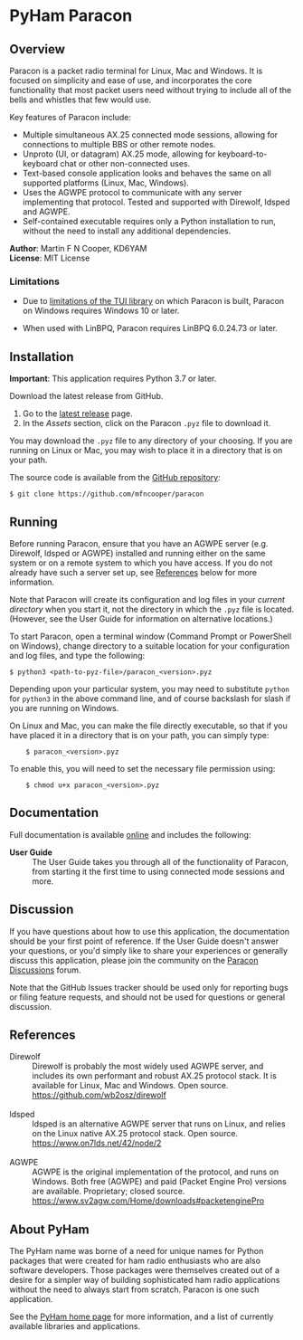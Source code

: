 # PyHam Paracon

## Overview

Paracon is a packet radio terminal for Linux, Mac and Windows. It is focused
on simplicity and ease of use, and incorporates the core functionality that
most packet users need without trying to include all of the bells and whistles
that few would use.

Key features of Paracon include:

- Multiple simultaneous AX.25 connected mode sessions, allowing for connections
  to multiple BBS or other remote nodes.
- Unproto (UI, or datagram) AX.25 mode, allowing for keyboard-to-keyboard chat
  or other non-connected uses.
- Text-based console application looks and behaves the same on all supported
  platforms (Linux, Mac, Windows).
- Uses the AGWPE protocol to communicate with any server implementing that
  protocol. Tested and supported with Direwolf, ldsped and AGWPE.
- Self-contained executable requires only a Python installation to run, without
  the need to install any additional dependencies.

**Author**: Martin F N Cooper, KD6YAM  
**License**: MIT License

### Limitations

- Due to
  [limitations of the TUI library](https://github.com/urwid/urwid?tab=readme-ov-file#windows-support-notes)
  on which Paracon is built, Paracon on Windows requires Windows 10 or later.

- When used with LinBPQ, Paracon requires LinBPQ 6.0.24.73 or later.

## Installation

**Important**: This application requires Python 3.7 or later.

Download the latest release from GitHub.

1. Go to the
   [latest release](https://github.com/mfncooper/paracon/releases/latest)
    page.
2. In the *Assets* section, click on the Paracon `.pyz` file to download it.

You may download the `.pyz` file to any directory of your choosing. If you
are running on Linux or Mac, you may wish to place it in a directory that is
on your path.

The source code is available from the
[GitHub repository](https://github.com/mfncooper/paracon):

```console
$ git clone https://github.com/mfncooper/paracon
```

## Running

Before running Paracon, ensure that you have an AGWPE server (e.g. Direwolf,
ldsped or AGWPE) installed and running either on the same system or on a
remote system to which you have access. If you do not already have such a
server set up, see [References](#references) below for more information.

Note that Paracon will create its configuration and log files in your *current
directory* when you start it, not the directory in which the ``.pyz`` file is
located. (However, see the User Guide for information on alternative
locations.)

To start Paracon, open a terminal window (Command Prompt or PowerShell on
Windows), change directory to a suitable location for your configuration and
log files, and type the following:

```console
$ python3 <path-to-pyz-file>/paracon_<version>.pyz
```

Depending upon your particular system, you may need to substitute `python`
for `python3` in the above command line, and of course backslash for slash
if you are running on Windows.

On Linux and Mac, you can make the file directly executable, so that if you
have placed it in a directory that is on your path, you can simply type:

```console
    $ paracon_<version>.pyz
```

To enable this, you will need to set the necessary file permission using:

```console
    $ chmod u+x paracon_<version>.pyz
```

## Documentation

Full documentation is available
[online](https://paracon.readthedocs.io/en/latest/)
and includes the following:

<dl>
<dt><b>User Guide</b></dt>
<dd>The User Guide takes you through all of the functionality of Paracon,
from starting it the first time to using connected mode sessions and more.</dd>
</dl>

## Discussion

If you have questions about how to use this application, the documentation
should be your first point of reference. If the User Guide doesn't answer your
questions, or you'd simply like to share your experiences or generally discuss
this application, please join the community on the
[Paracon Discussions](https://github.com/mfncooper/paracon/discussions)
forum.

Note that the GitHub Issues tracker should be used only for reporting bugs or
filing feature requests, and should not be used for questions or general
discussion.

## References

<dl>
<dt>Direwolf</dt>
<dd>Direwolf is probably the most widely used AGWPE server, and includes its
own performant and robust AX.25 protocol stack. It is available for
Linux, Mac and Windows. Open source.<br>
<a href="https://github.com/wb2osz/direwolf">https://github.com/wb2osz/direwolf</a></dd>
<br>
<dt>ldsped</dt>
<dd>ldsped is an alternative AGWPE server that runs on Linux, and relies on
the Linux native AX.25 protocol stack. Open source.<br>
<a href="https://www.on7lds.net/42/node/2">https://www.on7lds.net/42/node/2</a></dd>
<br>
<dt>AGWPE</dt>
<dd>AGWPE is the original implementation of the protocol, and runs on
Windows. Both free (AGWPE) and paid (Packet Engine Pro) versions are
available. Proprietary; closed source.<br>
<a href="https://www.sv2agw.com/Home/downloads#packetenginePro">https://www.sv2agw.com/Home/downloads#packetenginePro</a></dd>
</dl>

## About PyHam

The PyHam name was borne of a need for unique names for Python packages that
were created for ham radio enthusiasts who are also software developers. Those
packages were themselves created out of a desire for a simpler way of building
sophisticated ham radio applications without the need to always start from
scratch. Paracon is one such application.

See the [PyHam home page](https://pyham.org) for more information, and a
list of currently available libraries and applications.

